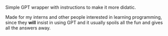 Simple GPT wrapper with instructions to make it more didatic.

Made for my interns and other people interested in learning programming, since they **will** insist in using GPT and it usually spoils all the fun and gives all the answers away.

